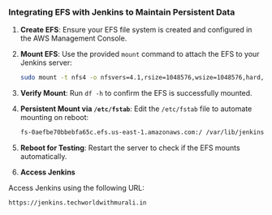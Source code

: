 ### Integrating EFS with Jenkins to Maintain Persistent Data

1. **Create EFS**: Ensure your EFS file system is created and configured in the AWS Management Console.

2. **Mount EFS**: Use the provided `mount` command to attach the EFS to your Jenkins server:
   ```bash
   sudo mount -t nfs4 -o nfsvers=4.1,rsize=1048576,wsize=1048576,hard,timeo=600,retrans=2,noresvport fs-0aefbe70bbebfa65c.efs.us-east-1.amazonaws.com:/  /var/lib/jenkins
   ```

3. **Verify Mount**: Run `df -h` to confirm the EFS is successfully mounted.

4. **Persistent Mount via `/etc/fstab`**: Edit the `/etc/fstab` file to automate mounting on reboot:
   ```bash
   fs-0aefbe70bbebfa65c.efs.us-east-1.amazonaws.com:/ /var/lib/jenkins  nfs4 defaults,nofail,_netdev 0 0
   ```

5. **Reboot for Testing**: Restart the server to check if the EFS mounts automatically.
6. **Access Jenkins**

Access Jenkins using the following URL:

```
https://jenkins.techworldwithmurali.in
```
